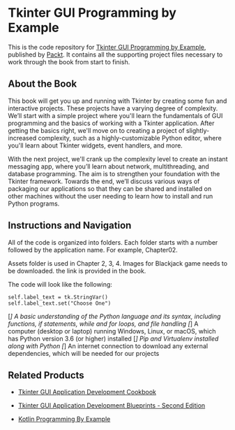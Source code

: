 # Tkinter GUI Programming by Example
This is the code repository for [Tkinter GUI Programming by Example](https://www.packtpub.com/application-development/tkinter-gui-programming-example?utm_source=github&utm_medium=repository&utm_campaign=9781788627481), published by [Packt](https://www.packtpub.com/?utm_source=github). It contains all the supporting project files necessary to work through the book from start to finish.
## About the Book
This book will get you up and running with Tkinter by creating some fun and interactive projects. These projects have a varying degree of complexity. We’ll start with a simple project where you'll learn the fundamentals of GUI programming and the basics of working with a Tkinter application. After getting the basics right, we'll move on to creating a project of slightly-increased complexity, such as a highly-customizable Python editor, where you'll learn about Tkinter widgets, event handlers, and more.

With the next project, we'll crank up the complexity level to create an instant messaging app, where you’ll learn about network, multithreading, and database programming. The aim is to strengthen your foundation with the Tkinter framework. Towards the end, we’ll discuss various ways of packaging our applications so that they can be shared and installed on other machines without the user needing to learn how to install and run Python programs.
## Instructions and Navigation
All of the code is organized into folders. Each folder starts with a number followed by the application name. For example, Chapter02.

Assets folder is used in Chapter 2, 3, 4.  Images for Blackjack game needs to be downloaded. the link is provided in the book.

The code will look like the following:
```
self.label_text = tk.StringVar()
self.label_text.set("Choose One")
```

[*] A basic understanding of the Python language and its syntax, including functions, if statements, while and for loops, and file handling
[*] A computer (desktop or laptop) running Windows, Linux, or macOS, which has Python version 3.6 (or higher) installed
[*] Pip and Virtualenv installed along with Python
[*] An internet connection to download any external dependencies, which will be needed for our projects

## Related Products
* [Tkinter GUI Application Development Cookbook](https://www.packtpub.com/web-development/tkinter-gui-application-development-cookbook?utm_source=github&utm_medium=repository&utm_campaign=9781788622301)

* [Tkinter GUI Application Development Blueprints - Second Edition](https://www.packtpub.com/application-development/tkinter-gui-application-development-blueprints-second-edition?utm_source=github&utm_medium=repository&utm_campaign=9781788837460)

* [Kotlin Programming By Example](https://www.packtpub.com/application-development/kotlin-programming-example?utm_source=github&utm_medium=repository&utm_campaign=9781788474542)


